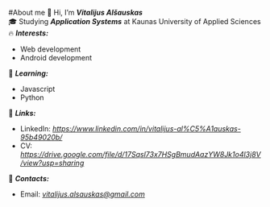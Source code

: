 #About me
👋 Hi, I’m ***Vitalijus Alšauskas***<br/>
🎓 Studying ***Application Systems*** at Kaunas University of Applied Sciences<br/>
🔥 ***Interests:***
- Web development
- Android development

🌱 ***Learning:***
- Javascript
- Python

💎 ***Links:***
- LinkedIn: *https://www.linkedin.com/in/vitalijus-al%C5%A1auskas-95b49020b/*
- CV: *https://drive.google.com/file/d/17Sqsl73x7HSgBmudAazYW8Jk1o4l3j8V/view?usp=sharing*

📮 ***Contacts:***
- Email: *vitalijus.alsauskas@gmail.com*
